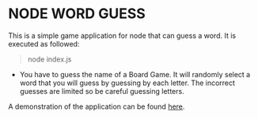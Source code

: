 # NODE WORD GUESS

This is a simple game application for node that can guess a word. It is executed as followed:
> node index.js 

* You have to guess the name of a Board Game. It will randomly select a word that you will guess by guessing by each letter. The incorrect guesses are limited so be careful guessing letters. 

A demonstration of the application can be found [here](https://drive.google.com/open?id=1sIGuoxlH9FKbTe_zsufCC2rWTSl4UfKU).